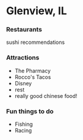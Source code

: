 # Glenview, IL

### Restaurants

sushi recommendations

### Attractions

- The Pharmacy
- Rocco's Tacos
- Disney
- rest
- really good chinese food!

### Fun things to do

- Fishing
- Racing
